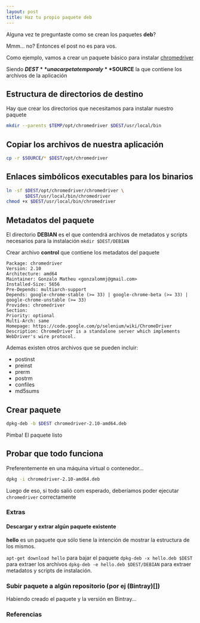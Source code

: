 ```yaml
---
layout: post
title: Haz tu propio paquete deb
---
```

Alguna vez te preguntaste como se crean los paquetes **deb**?

Mmm... no? Entonces el post no es para vos.

Como ejemplo, vamos a crear un paquete básico para instalar [chromedriver](https://code.google.com/p/selenium/wiki/ChromeDriver)

Siendo **$DEST** una carpeta temporal y **$SOURCE** la que contiene los archivos de la aplicación

## Estructura de directorios de destino
  Hay que crear los directorios que necesitamos para instalar nuestro paquete

  ``` bash
  mkdir --parents $TEMP/opt/chromedriver $DEST/usr/local/bin
  ```

## Copiar los archivos de nuestra aplicación

 ``` bash
 cp -r $SOURCE/* $DEST/opt/chromedriver
 ```

## Enlaces simbólicos executables para los binarios

 ``` bash
 ln -sf $DEST/opt/chromedriver/chromedriver \
        $DEST/usr/local/bin/chromedriver
 chmod +x $DEST/usr/local/bin/chromedriver
 ```

## Metadatos del paquete

El directorio **DEBIAN** es el que contendrá archivos de metadatos y scripts necesarios para la instalación
 `mkdir $DEST/DEBIAN`

 Crear archivo **control** que contiene los metadatos del paquete

```
Package: chromedriver
Version: 2.10
Architecture: amd64
Maintainer: Gonzalo Matheu <gonzalommj@gmail.com>
Installed-Size: 5656
Pre-Depends: multiarch-support
Depends: google-chrome-stable (>= 33) | google-chrome-beta (>= 33) | google-chrome-unstable (>= 33)
Provides: chromedriver
Section:
Priority: optional
Multi-Arch: same
Homepage: https://code.google.com/p/selenium/wiki/ChromeDriver
Description: ChromeDriver is a standalone server which implements WebDriver's wire protocol.
```

Ademas existen otros archivos que se pueden incluir:

  * postinst
  * preinst
  * prerm
  * postrm
  * confiles
  * md5sums

## Crear paquete

``` bash
dpkg-deb -b $DEST chromedriver-2.10-amd64.deb
```

  Pimba! El paquete listo

## Probar que todo funciona

Preferentemente en una máquina virtual o contenedor...

``` bash
dpkg -i chromedriver-2.10-amd64.deb
```

  Luego de eso, si todo salió com esperado, deberíamos poder ejecutar `chromedriver` correctamente


### Extras

#### Descargar y extrar algún paquete existente

**hello** es un paquete que sólo tiene la intención de mostrar la estructura de los mismos.

`apt-get download hello` para bajar el paquete
`dpkg-deb -x hello.deb $DEST` para extraer los archivos
`dpkg-deb -e hello.deb $DEST/DEBIAN` para extraer metadatos y scripts de instalación.

### Subir paquete a algún repositorio (por ej (Bintray)[])

Habiendo creado el paquete y la versión en Bintray...


### Referencias


